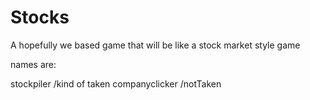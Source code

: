 # Stocks
A hopefully we based game that will be like a stock market style game

names are:

stockpiler /kind of taken
companyclicker /notTaken
